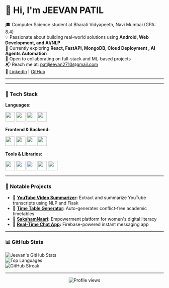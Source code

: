 # 👋 Hi, I'm JEEVAN PATIL

🎓 Computer Science student at Bharati Vidyapeeth, Navi Mumbai (GPA: 8.4)  
💡 Passionate about building real-world solutions using **Android, Web Development, and AI/NLP**  
🌱 Currently exploring **React, FastAPI, MongoDB, Cloud Deployment , AI Agents Automation**  
🎯 Open to collaborating on full-stack and ML-based projects  
📬 Reach me at: [patiljeevan2710@gmail.com](mailto:patiljeevan2710@gmail.com)  
🔗 [LinkedIn](https://www.linkedin.com/in/jeevanpatil27) | [GitHub](https://github.com/JEEVAN2710)

---
---

### 🧠 Tech Stack

**Languages:**  
<p>
  <img src="https://img.shields.io/badge/Java-orange?style=for-the-badge&logo=java&logoColor=white" height="30"/>
  <img src="https://img.shields.io/badge/Python-3776AB?style=for-the-badge&logo=python&logoColor=white" height="30"/>
  <img src="https://img.shields.io/badge/JavaScript-yellow?style=for-the-badge&logo=javascript&logoColor=black" height="30"/>
  <img src="https://img.shields.io/badge/SQL-4479A1?style=for-the-badge&logo=mysql&logoColor=white" height="30"/>
</p>

**Frontend & Backend:**  
<p>
  <img src="https://img.shields.io/badge/HTML5-E34F26?style=for-the-badge&logo=html5&logoColor=white" height="30"/>
  <img src="https://img.shields.io/badge/CSS3-1572B6?style=for-the-badge&logo=css3&logoColor=white" height="30"/>
  <img src="https://img.shields.io/badge/Flask-000000?style=for-the-badge&logo=flask&logoColor=white" height="30"/>
  <img src="https://img.shields.io/badge/Firebase-FFCA28?style=for-the-badge&logo=firebase&logoColor=black" height="30"/>
</p>

**Tools & Libraries:**  
<p>
  <img src="https://img.shields.io/badge/Git-F05032?style=for-the-badge&logo=git&logoColor=white" height="30"/>
  <img src="https://img.shields.io/badge/VSCode-007ACC?style=for-the-badge&logo=visualstudiocode&logoColor=white" height="30"/>
  <img src="https://img.shields.io/badge/Jupyter-F37626?style=for-the-badge&logo=jupyter&logoColor=white" height="30"/>
  <img src="https://img.shields.io/badge/Figma-F24E1E?style=for-the-badge&logo=figma&logoColor=white" height="30"/>
  <img src="https://img.shields.io/badge/Android%20Studio-3DDC84?style=for-the-badge&logo=android-studio&logoColor=white" height="30"/>
</p>



---

### 📁 Notable Projects

- 🔹 **[YouTube Video Summarizer](https://github.com/JEEVAN2710/youtube_video_summarizer):** Extract and summarize YouTube transcripts using NLP and Flask  
- 🔹 **[Time Table Generator](https://github.com/JEEVAN2710/timetable_generator):** Auto-generates conflict-free academic timetables  
- 🔹 **[SakshamNaari](https://github.com/JEEVAN2710/women-literacy-web-saksham-naari-):** Empowerment platform for women's digital literacy  
- 🔹 **[Real-Time Chat App](https://github.com/JEEVAN2710/chat-app):** Firebase-powered instant messaging app

---

### 📊 GitHub Stats

![Jeevan's GitHub Stats](https://github-readme-stats.vercel.app/api?username=JEEVAN2710&show_icons=true&theme=dracula&hide_border=true)  
![Top Languages](https://github-readme-stats.vercel.app/api/top-langs/?username=JEEVAN2710&layout=compact&theme=dracula&hide_border=true)  
![GitHub Streak](https://github-readme-streak-stats.herokuapp.com/?user=JEEVAN2710&theme=dracula&hide_border=true)

---

<!-- Visitor Count -->
<p align="center">
  <img src="https://komarev.com/ghpvc/?username=JEEVAN2710&style=flat-square&color=blue" alt="Profile views" />
</p>

